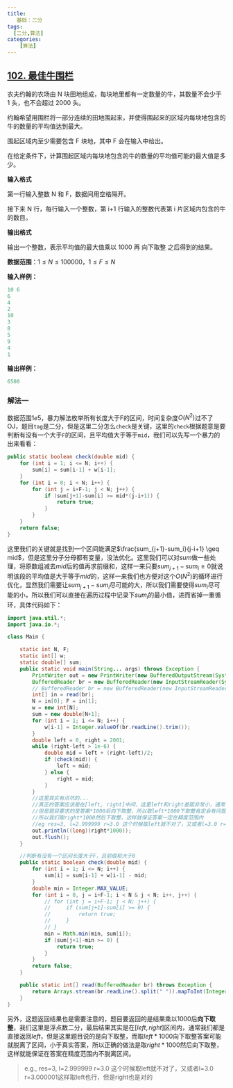 ```yaml
---
title: 
   基础：二分
tags: 
  [二分,算法]
categories:
    [算法]
---
```


## [102. 最佳牛围栏](https://www.acwing.com/problem/content/104/)

农夫约翰的农场由 N 块田地组成，每块地里都有一定数量的牛，其数量不会少于 1 头，也不会超过 2000 头。

约翰希望用围栏将一部分连续的田地围起来，并使得围起来的区域内每块地包含的牛的数量的平均值达到最大。

围起区域内至少需要包含 F 块地，其中 F 会在输入中给出。

在给定条件下，计算围起区域内每块地包含的牛的数量的平均值可能的最大值是多少。

**输入格式**

第一行输入整数 N 和 F，数据间用空格隔开。

接下来 N 行，每行输入一个整数，第 i+1 行输入的整数代表第 i 片区域内包含的牛的数目。

**输出格式**

输出一个整数，表示平均值的最大值乘以 1000 再 向下取整 之后得到的结果。

**数据范围**：$1≤N≤100000，1≤F≤N$

**输入样例：**
```c
10 6
6 
4
2
10
3
8
5
9
4
1
```
**输出样例：**
```c
6500
```
### 解法一
数据范围$1e5$，暴力解法枚举所有长度大于F的区间，时间复杂度$O(N^2)$过不了OJ，题目`tag`是二分，但是这里二分怎么`check`是关键，这里的`check`根据题意是要判断有没有一个大于`F`的区间，且平均值大于等于`mid`，我们可以先写一个暴力的出来看看：
```java
public static boolean check(double mid) {
    for (int i = 1; i <= N; i++) {
        sum[i] = sum[i-1] + w[i-1];
    }
    for (int i = 0; i < N; i++) {
        for (int j = i+F-1; j < N; j++) {
            if (sum[j+1]-sum[i] >= mid*(j-i+1)) {
                return true;
            }
        }
    }
    return false;
}
```
这里我们的关键就是找到一个区间能满足$\frac{sum_{j+1}-sum_i}{j-i+1} \geq mid$，但是这里分子分母都有变量，没法优化。这里我们可以对$sum$做一些处理，将原数组减去$mid$后的值再求前缀和，这样一来只要$sum_{j+1}-sum_i \geq 0$就说明该段的平均值是大于等于$mid$的，这样一来我们也方便对这个$O(N^2)$的循环进行优化，显然我们需要让$sum_{j+1}-sum_i$尽可能的大，所以我们需要使得$sum_i$尽可能的小，所以我们可以直接在遍历过程中记录下$sum_i$的最小值，进而省掉一重循环，具体代码如下：
```java
import java.util.*;
import java.io.*;

class Main {

    static int N, F;
    static int[] w;
    static double[] sum;
    public static void main(String... args) throws Exception {
        PrintWriter out = new PrintWriter(new BufferedOutputStream(System.out));
        BufferedReader br = new BufferedReader(new InputStreamReader(System.in));
        // BufferedReader br = new BufferedReader(new InputStreamReader(new FileInputStream("./input.txt")));
        int[] in = read(br);
        N = in[0]; F = in[1];
        w = new int[N];
        sum = new double[N+1];
        for (int i = 1; i <= N; i++) {
            w[i-1] = Integer.valueOf(br.readLine().trim());
        }
        double left = 0, right = 2001;
        while (right-left > 1e-6) {
            double mid = left + (right-left)/2;
            if (check(mid)) {
                left = mid;
            } else {
                right = mid;
            }
        }
        //这里其实有点坑的...
        //真正的答案应该是在[left, right]中间，这里left和right差距非常小，通常我们直接返回left
        //但是题目要求的是答案*1000后向下取整，所以取left*1000下取整肯定会有问题，答案可能会小于真实答案
        //所以我们取right*1000然后下取整，这样就保证答案一定在精度范围内
        //eg res=3, l=2.999999 r=3.0 这个时候取left就不对了，又或者l=3.0 r=3.000001这样取left也行，但是right也是对的
        out.println((long)(right*1000));
        out.flush();
    }

    //判断有没有一个区间长度大于F，且前缀和大于0
    public static boolean check(double mid) {
        for (int i = 1; i <= N; i++) {
            sum[i] = sum[i-1] + w[i-1] - mid;
        }
        double min = Integer.MAX_VALUE;
        for (int i = 0, j = i+F-1; i < N & j < N; i++, j++) {
            // for (int j = i+F-1; j < N; j++) {
            //     if (sum[j+1]-sum[i] >= 0) {
            //         return true;
            //     }
            // }
            min = Math.min(min, sum[i]);
            if (sum[j+1]-min >= 0) {
                return true;
            }
        }
        return false;
    }

    public static int[] read(BufferedReader br) throws Exception {
        return Arrays.stream(br.readLine().split(" ")).mapToInt(Integer::parseInt).toArray();
    }
}
```
另外，这题返回结果也是需要注意的，题目要返回的是结果乘以1000后**向下取整**，我们这里是浮点数二分，最后结果其实是在$[left,right]$区间内，通常我们都是直接返回$left$，但是这里题目说的是向下取整，而取$left*1000$向下取整答案可能就脱离了区间，小于真实答案，所以正确的做法是取$right*1000$然后向下取整，这样就能保证在答案在精度范围内不脱离区间。
>e.g., res=3, l=2.999999 r=3.0 这个时候取left就不对了，又或者l=3.0 r=3.000001这样取left也行，但是right也是对的